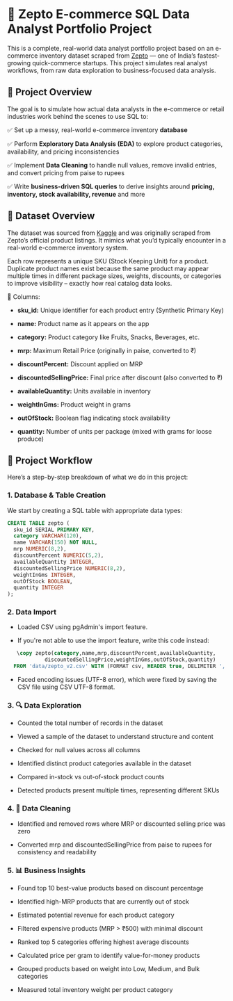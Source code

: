 # 🛒 Zepto E-commerce SQL Data Analyst Portfolio Project
This is a complete, real-world data analyst portfolio project based on an e-commerce inventory dataset scraped from [Zepto](https://www.zeptonow.com/) — one of India’s fastest-growing quick-commerce startups. This project simulates real analyst workflows, from raw data exploration to business-focused data analysis.


## 📌 Project Overview

The goal is to simulate how actual data analysts in the e-commerce or retail industries work behind the scenes to use SQL to:

✅ Set up a messy, real-world e-commerce inventory **database**

✅ Perform **Exploratory Data Analysis (EDA)** to explore product categories, availability, and pricing inconsistencies

✅ Implement **Data Cleaning** to handle null values, remove invalid entries, and convert pricing from paise to rupees

✅ Write **business-driven SQL queries** to derive insights around **pricing, inventory, stock availability, revenue** and more

## 📁 Dataset Overview
The dataset was sourced from [Kaggle](https://www.kaggle.com/datasets/palvinder2006/zepto-inventory-dataset/data?select=zepto_v2.csv) and was originally scraped from Zepto’s official product listings. It mimics what you’d typically encounter in a real-world e-commerce inventory system.

Each row represents a unique SKU (Stock Keeping Unit) for a product. Duplicate product names exist because the same product may appear multiple times in different package sizes, weights, discounts, or categories to improve visibility – exactly how real catalog data looks.

🧾 Columns:
- **sku_id:** Unique identifier for each product entry (Synthetic Primary Key)

- **name:** Product name as it appears on the app

- **category:** Product category like Fruits, Snacks, Beverages, etc.

- **mrp:** Maximum Retail Price (originally in paise, converted to ₹)

- **discountPercent:** Discount applied on MRP

- **discountedSellingPrice:** Final price after discount (also converted to ₹)

- **availableQuantity:** Units available in inventory

- **weightInGms:** Product weight in grams

- **outOfStock:** Boolean flag indicating stock availability

- **quantity:** Number of units per package (mixed with grams for loose produce)

## 🔧 Project Workflow

Here’s a step-by-step breakdown of what we do in this project:

### 1. Database & Table Creation
We start by creating a SQL table with appropriate data types:

```sql
CREATE TABLE zepto (
  sku_id SERIAL PRIMARY KEY,
  category VARCHAR(120),
  name VARCHAR(150) NOT NULL,
  mrp NUMERIC(8,2),
  discountPercent NUMERIC(5,2),
  availableQuantity INTEGER,
  discountedSellingPrice NUMERIC(8,2),
  weightInGms INTEGER,
  outOfStock BOOLEAN,
  quantity INTEGER
);
```

### 2. Data Import
- Loaded CSV using pgAdmin's import feature.

 - If you're not able to use the import feature, write this code instead:
```sql
   \copy zepto(category,name,mrp,discountPercent,availableQuantity,
            discountedSellingPrice,weightInGms,outOfStock,quantity)
  FROM 'data/zepto_v2.csv' WITH (FORMAT csv, HEADER true, DELIMITER ',', QUOTE '"', ENCODING 'UTF8');
```
- Faced encoding issues (UTF-8 error), which were fixed by saving the CSV file using CSV UTF-8 format.

### 3. 🔍 Data Exploration
- Counted the total number of records in the dataset

- Viewed a sample of the dataset to understand structure and content

- Checked for null values across all columns

- Identified distinct product categories available in the dataset

- Compared in-stock vs out-of-stock product counts

- Detected products present multiple times, representing different SKUs

### 4. 🧹 Data Cleaning
- Identified and removed rows where MRP or discounted selling price was zero

- Converted mrp and discountedSellingPrice from paise to rupees for consistency and readability
  
### 5. 📊 Business Insights
- Found top 10 best-value products based on discount percentage

- Identified high-MRP products that are currently out of stock

- Estimated potential revenue for each product category

- Filtered expensive products (MRP > ₹500) with minimal discount

- Ranked top 5 categories offering highest average discounts

- Calculated price per gram to identify value-for-money products

- Grouped products based on weight into Low, Medium, and Bulk categories

- Measured total inventory weight per product category



